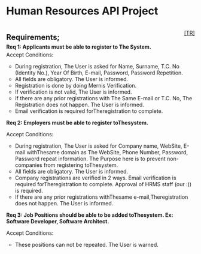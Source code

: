# Human Resources API Project

<p style="float: right"><a href="/blob/master/README.md">[TR]</a></p>
<br />

<p style="font-size: 1.25rem; margin: 5px 0;">
    <b>Requirements;</b>
</p>
<b>Req 1: Applicants must be able to register to The System.</b>

<p style="margin: 4px 0;">Accept Conditions:</p>
<ol style="list-style: circle;">
    <li>During registration, The User is asked for Name, Surname, T.C. No (Identity No.), Year Of Birth, E-mail, Password, Password Repetition.</li>
    <li>All fields are obligatory. The User is informed.</li>
    <li>Registration is done by doing Mernis Verification.</li>
    <li>If verification is not valid, The User is informed.</li>
    <li>If there are any prior registrations with The Same E-mail or T.C. No, The Registration does not happen. The User is informed.</li>
    <li>Email verification is required forTheregistration to complete.</li>
</ol>

<b>Req 2: Employers must be able to register toThesystem.</b>

<p style="margin: 4px 0;">Accept Conditions:</p>

<ol style="list-style: circle;">
    <li>During registration, The User is asked for Company name, WebSite, E-mail withThesame domain as The WebSite, Phone Number, Password, Password repeat information. The Purpose here is to prevent non-companies from registering toThesystem.</li>
    <li>All fields are obligatory. The User is informed.</li>
    <li>Company registrations are verified in 2 ways. Email verification is required forTheregistration to complete. Approval of HRMS staff (our :)) is required.</li>
    <li>If there are any prior registrations withThesame e-mail,Theregistration does not happen. The User is informed.</li>
</ol>

<b>Req 3: Job Positions should be able to be added toThesystem. Ex: Software Developer, Software Architect.</b>

<p style="margin: 4px 0;">Accept Conditions:</p>

<ol style="list-style: circle;">
    <li>These positions can not be repeated. The User is warned.</li>
</ol>
